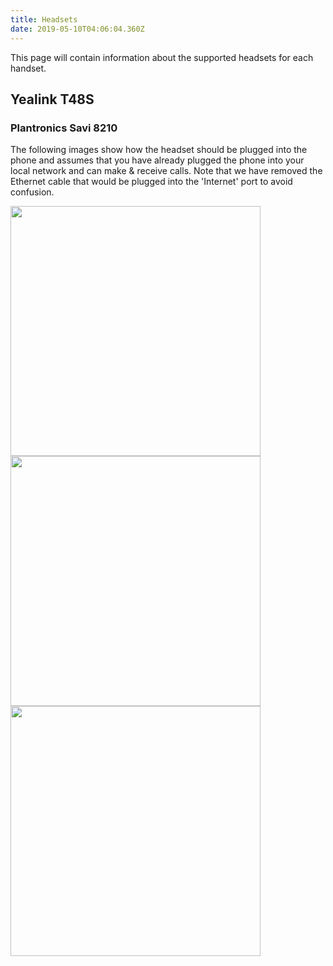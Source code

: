 ```yaml
---
title: Headsets
date: 2019-05-10T04:06:04.360Z
---
```

This page will contain information about the supported headsets for each handset.

## Yealink T48S

### Plantronics Savi 8210

The following images show how the headset should be plugged into the phone and assumes that you have already plugged the phone into your local network and can make & receive calls. 
Note that we have removed the Ethernet cable that would be plugged into the 'Internet' port to avoid confusion.


<img style="width: 400px; height: auto;" src="/images/yealink-headset-setup1.jpg">


<img style="width: 400px; height: auto;" src="/images/yealink-headset-setup3.jpg"> 


<img style="width: 400px; height: auto;" src="/images/yealink-headset-setup2.jpg">

